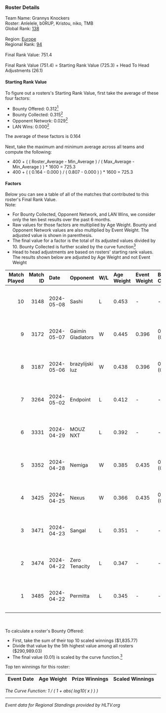 ### Roster Details<br />
Team Name: Grannys Knockers<br />
Roster: Anlelele, b0RUP, Kristou, niko, TMB<br />
Global Rank: [138](../../standings_global_2024_08_28.md)<br />
<br />
Region: [Europe]( ../../standings_europe_2024_08_28.md)<br />
Regional Rank: [94]( ../../standings_europe_2024_08_28.md)<br />
<br />
Final Rank Value:  751.4<br />
<br />
Final Rank Value (751.4) = Starting Rank Value (725.3) + Head To Head Adjustments (26.1)<br />

#### Starting Rank Value<br />
To figure out a rosters's Starting Rank Value, first take the average of these four factors:<br />
- Bounty Offered: 0.312[<sup>1</sup>](#table2)
- Bounty Collected: 0.315[<sup>2</sup>](#table1)
- Opponent Network: 0.029[<sup>2</sup>](#table1)
- LAN Wins: 0.000[<sup>2</sup>](#table1)

The average of these factors is 0.164<br />
<br />
Next, take the maximum and minimum average across all teams and compute the following:<br />
- 400 + ( ( Roster_Average - Min_Average ) / ( Max_Average - Min_Average ) ) * 1600 = 725.3
- 400 + ( ( 0.164 - 0.000 ) / ( 0.807 - 0.000 ) ) * 1600 = 725.3


#### Factors<br />
Below you can see a table of all of the matches that contributed to this roster's Final Rank Value.<br />
Note:<br />

- For Bounty Collected, Opponent Network, and LAN Wins, we consider only the ten best results over the past 6 months.
- Raw values for those factors are multiplied by Age Weight. Bounty and Opponent Network values are also multiplied by Event Weight. The adjusted value is shown in parenthesis.
- The final value for a factor is the total of its adjusted values divided by 10. Bounty Collected is further scaled by the curve function[<sup>3</sup>](#curveFunction)
- Head to head adjustments are based on rosters' starting rank values. The results shown below are adjusted by Age Weight and not Event Weight
<span id="table1"></span><br />


| Match Played | Match ID | Date       | Opponent          | W/L | Age Weight | Event Weight | Bounty Collected | Opponent Network | LAN Wins  | H2H Adj. | Roster                              |
| -: | -: | :- | :- | :- | :- | :- | :- | :- | :- | -: | :- |
|           10 |     3148 | 2024-05-08 | Sashi             | L   | 0.453      | -            | -                | -                | -         |    -1.35 | Anlelele, b0RUP, Kristou, niko, TMB |
|            9 |     3172 | 2024-05-07 | Gaimin Gladiators | W   | 0.445      | 0.396        | 0.026 (0.005)    | 0.347 (0.061)    | 0 (0.000) |    10.02 | Anlelele, b0RUP, Kristou, niko, TMB |
|            8 |     3187 | 2024-05-06 | brazylijski luz   | W   | 0.438      | 0.396        | 0.007 (0.001)    | 0.179 (0.031)    | 0 (0.000) |     7.92 | Anlelele, b0RUP, Kristou, niko, TMB |
|            7 |     3264 | 2024-05-02 | Endpoint          | L   | 0.412      | -            | -                | -                | -         |    -2.08 | Anlelele, b0RUP, Kristou, niko, TMB |
|            6 |     3331 | 2024-04-29 | MOUZ NXT          | L   | 0.392      | -            | -                | -                | -         |    -2.29 | b0RUP, Kristou, niko, refrezh, TMB  |
|            5 |     3352 | 2024-04-28 | Nemiga            | W   | 0.385      | 0.435        | 0.350 (0.059)    | 0.775 (0.130)    | 0 (0.000) |    11.28 | b0RUP, Kristou, niko, refrezh, TMB  |
|            4 |     3425 | 2024-04-25 | Nexus             | W   | 0.366      | 0.435        | 0.012 (0.002)    | 0.457 (0.073)    | 0 (0.000) |     7.31 | b0RUP, Kristou, niko, refrezh, TMB  |
|            3 |     3471 | 2024-04-23 | Sangal            | L   | 0.351      | -            | -                | -                | -         |    -0.93 | Anlelele, b0RUP, Kristou, niko, TMB |
|            2 |     3474 | 2024-04-22 | Zero Tenacity     | L   | 0.347      | -            | -                | -                | -         |    -1.46 | b0RUP, Kristou, niko, refrezh, TMB  |
|            1 |     3485 | 2024-04-22 | Permitta          | L   | 0.345      | -            | -                | -                | -         |    -2.27 | b0RUP, Kristou, niko, refrezh, TMB  |

<br />
<span id="table2"></span><br />
To calculate a roster's Bounty Offered:<br />

- First, take the sum of their top 10 scaled winnings ($1,835.77)
- Divide that value by the 5th highest value among all rosters ($290,989.03)
- The final value (0.01) is scaled by the curve function.[<sup>3</sup>](#curveFunction)

Top ten winnings for this roster:<br />

| Event Date | Age Weight | Prize Winnings | Scaled Winnings |
| :- | -: | :- | :- |


<span id="curveFunction"></span>_The Curve Function: 1 / ( 1 + abs( log10( x ) ) )_<br />

---
_Event data for Regional Standings provided by HLTV.org_<br />
